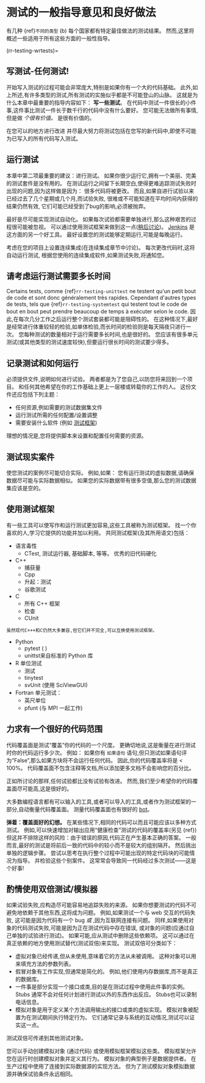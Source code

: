 <a name="General_guidance_and_good_practice_for_testing"></a>

# 测试的一般指导意见和良好做法

有几种 {ref}`不同的类型`<rr-testing-types-of-testing> (b) 每个国家都有特定最佳做法的测试结果。 然而,这里将概述一些适用于所有这些方面的一般性指导。

(rr-testing-wrtests)=
## 写测试-任何测试!

开始写入测试的过程可能会非常庞大,特别是如果你有一个大的代码基础。 此外,如上所述,有许多类型的测试,所有测试的实施似乎都是不可能登山的山脉。 这就是为什么本章中最重要的指导内容如下： **写一些测试**。 在代码中测试一件很长的小件事,这件事比测试一件长于数千行的代码中没有什么要好。 您可能无法做所有事情,但是做 *个很有价值。* 是很有价值的。

在您可以的地方进行改进 并尽最大努力将测试包括在您写的新代码中,即使不可能为已写入的所有代码写入测试。

## 运行测试

本章中第二项最重要的建议：进行测试。 如果你很少运行它,拥有一个美丽、完美的测试套件是没有用的。 在测试运行之间留下长期空白,使得更难追踪测试失败时出现的问题,因为这样做是因为： 很多代码将被更改。 而且,如果自进行试验以来已经过去了几个星期或几个月,而试验失败, 很难或不可能知道在平均时间内获得的结果仍然有效, 它们可能已经受到了bug的影响,必须被抛弃。

最好是尽可能实现测试自动化。 如果每次试验都需要单独进行,那么这种艰苦的过程很可能被忽视。 可以通过使用测试框架来做到这一点([稍后讨论](#use-a-testing-framework))。 [Jenkins](https://jenkins.io) 是这方面的另一个好工具。 最好设置您的测试能够定期运行,可能是每晚运行。

考虑在您的项目上设置连续集成(在连续集成章节中讨论)。 每次更改代码时,这将自动运行测试, 根据您使用的连续集成软件,如果测试失败,将通知您。

## 请考虑运行测试需要多长时间

Certains tests, comme {ref}`rr-testing-unittest` ne testent qu'un petit bout de code et sont donc généralement très rapides. Cependant d'autres types de tests, tels que {ref}`rr-testing-systemtest` qui testent tout le code de bout en bout peut prendre beaucoup de temps à exécuter selon le code. 因此,在每次几分工作之后运行整个测试套装都可能是阻碍性的。 在这种情况下,最好是经常进行体重较轻的检验,如单体检验,而长时间的检验则是每天隔夜只进行一次。 您每种测试的数量相对于运行需要多长时间,也是很好的。 您应该有很多单元测试(或其他类型的测试速度较快),但要运行很长时间的测试要少得多。

## 记录测试和如何运行

必须提供文件,说明如何进行试验。 两者都是为了您自己,以防您将来回到一个项目。 和任何其他希望在你的工作基础上更上一层楼或转载你的工作的人。 这份文件还应包括下列主题：

- 任何资源,例如需要的测试数据集文件
- 运行测试所需的任何配置/设置调整
- 需要安装什么软件 (例如 [测试框架](#use-a-testing-framework))

理想的情况是,您将提供脚本来设置和配置任何需要的资源。

## 测试现实案件

使您测试的案例尽可能切合实际。 例如,如果： 您有运行测试的虚拟数据,请确保数据尽可能与实际数据相似。 如果您的实际数据带有很多空值,那么您的测试数据集应该是空的。

## 使用测试框架

有一些工具可以使写作和运行测试更加容易,这些工具被称为测试框架。 找一个你喜欢的人,学习它提供的功能并加以利用。 共同测试框架(及其所用语文)包括：

- 语言毒性
  - CTest, 测试运行器, 基础脚本, 等等。 优秀的旧代码硬化
- C++
  - 捕获量
  - Cpp<unk> <unk>
  - 升起：测试
  - 谷歌测试
- C
  - 所有 C++ 框架
  - 检查
  - CUnit
```{note}
虽然现代C+++和C仍然大多兼容,但它们并不完全,可以互换使用测试框架。
```
- Python
  - pytest (<unk> <unk> )
  - unittst来自标准的 Python 库
- R 单位测试
  - 测试
  - tinytest
  - svUnit (使用 SciViewGUI)
- Fortran 单元测试：
  - 英尺单位
  - pfunt (与 MPI 一起工作)

## 力求有一个很好的代码范围

代码覆盖面是测试“覆盖”你的代码的一个尺度。 更确切地说,这是衡量在进行测试时你的代码运行多少次。 例如： 如果你有 `如果语句` 语句,但只测试如果语句评为“False”,那么如果方块将不会运行任何代码。 因此,你的代码覆盖率将是 < 100%。 代码覆盖面不包含注释等文档,所以添加更多文档不会影响您的百分比。

正如所讨论的那样,任何试验都比没有试验有改进。 然而,我们至少希望你的代码覆盖面尽可能高,这是很好的。

大多数编程语言都有可以输入的工具,或者可以导入的工具,或者作为测试框架的一部分,自动衡量代码覆盖面。 测量代码覆盖面也有很好的 [bot](https://codecov.io/)。

**弹着：覆盖面好的幻想。** 在某些情况下,相同的代码可以而且可能应该以多种方式测试。 例如,可以快速增加对输出应用“健康检查”测试的代码的覆盖率(另见 {ref})<rr-testing-challenges-difficult-quatify>但这并不排除这样的风险：由于错误的原因,代码正在产生基本正确的答案。 一般而言,最好的测试是将前后一致的代码中的较小而不是较大的组别隔开。 然后挑出单独的逻辑步骤。 尝试以思考在执行整个过程中可能出现的特定代码块的可能情况为指导。 并检验这些个别案件。 这常常会导致同一代码经过多次测试——这是个好事!

## 酌情使用双倍测试/模拟器

如果试验失败,应构造尽可能容易地追踪失败的来源。 如果你想要测试的代码不可避免地依赖于其他东西,这将成为问题。 例如,如果测试一个与 web 交互的代码失败, 这可能是因为代码有一个 bug *或* ,因为互联网连接有问题。 同样,如果使用对象的代码测试失败,可能是因为正在测试代码中存在错误, 或对象的问题(应通过自己单独的试验进行测试)。 如果可能,应从测试中删除这些依赖项。 这可以通过在真正依赖的地方使用测试替代(测试双倍)来实现。 测试双倍可分类如下：

- 虚拟对象已经传递,但从未使用,意味着它的方法从未被调用。 这种对象可以用来填充方法的参数列表。
- 假冒对象有工作实现,但通常是简化的。 例如,他们使用内存数据库,而不是真正的数据库。
- 一件事是部分实现一个接口或类,目的是在测试过程中使用此件事的实例。 Stubs 通常不会对任何计划进行测试以外的东西作出反应。 Stubs也可以录制电话信息。
- 模拟对象是用于定义某个方法调用输出的接口或类的虚拟实现。 模拟对象被配置为在测试期间执行特定行为。 它们通常记录与系统的互动情况,测试可以证实这一点。

测试双倍可传递到其他测试对象。

您可以手动创建模拟对象 (通过代码) 或使用模拟框架模拟这些类。 模拟框架允许您在运行时创建模拟对象并定义其行为。 模拟对象的典型例子是数据提供者。 在生产过程中使用了连接到实际数据源的实现方法。 但为了测试模拟对象模拟数据源并确保试验条件永远相同。

